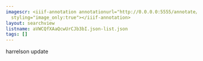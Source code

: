 ```yaml
---
imagescr: <iiif-annotation annotationurl="http://0.0.0.0:5555/annotate/annotations/aVWCQfXAaQcwUrCJb3bI.json"
  styling="image_only:true"></iiif-annotation>
layout: searchview
listname: aVWCQfXAaQcwUrCJb3bI.json-list.json
tags: []
---
```

harrelson update